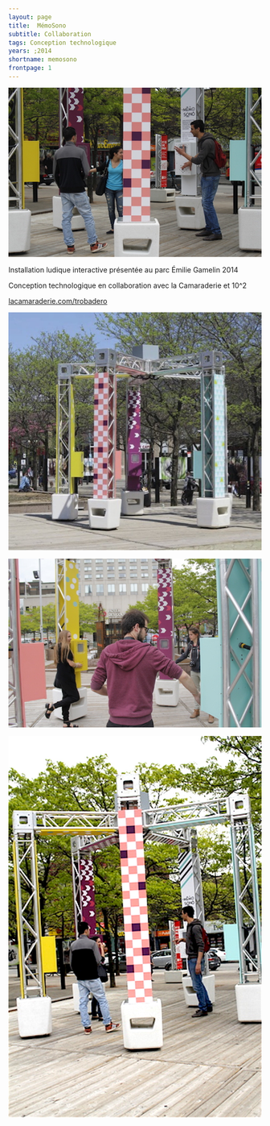 ```yaml
---
layout: page
title:  MémoSono
subtitle: Collaboration
tags: Conception technologique
years: ;2014
shortname: memosono
frontpage: 1
---
```

![memosono](img_memosono_01.jpg)

Installation ludique interactive présentée au parc Émilie Gamelin 2014

Conception technologique en collaboration avec la Camaraderie et 10^2

[lacamaraderie.com/trobadero](http://www.lacamaraderie.com/trobadero)

![memosono](img_memosono_02.JPG)

![memosono](img_memosono_03.jpg)

![memosono](img_memosono_04.jpg)
